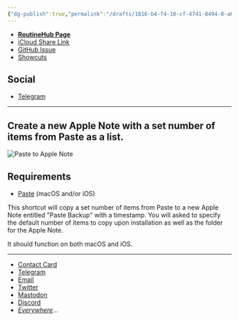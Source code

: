 ```yaml
---
{"dg-publish":true,"permalink":"/drafts/1816-b4-f4-10-cf-4741-8494-0-a6-e818-a865-e/","dgHomeLink":true,"dgPassFrontmatter":false}
---
```



- [**RoutineHub Page**](https://routinehub.co/shortcut/11079)
- [iCloud Share Link](https://www.icloud.com/shortcuts/0e3e7206924f46b1b09d7bc3e0fcb45f)
- [GitHub Issue](https://github.com/extratone/i/issues/144)
- [Showcuts](https://showcuts.app/share/view/0e3e7206924f46b1b09d7bc3e0fcb45f)

## Social
- [Telegram](https://t.me/extratone/10190)
---

## Create a new Apple Note with a set number of items from Paste as a list.

![Paste to Apple Note](https://user-images.githubusercontent.com/43663476/153743276-3fced068-be19-4ea7-96bf-f9bd09e57ca0.png)

## Requirements
- [Paste](https://apps.apple.com/us/app/paste-clipboard-manager/id967805235) (macOS and/or iOS)

This shortcut will copy a set number of items from Paste to a new Apple Note entitled "Paste Backup" with a  timestamp. You will asked to specify the default number of items to copy upon installation as well as the folder for the Apple Note.

It should function on both macOS and iOS.

---

* [Contact Card](https://davidblue.wtf/db.vcf)
* [Telegram](https://t.me/extratone)
* [Email](mailto:davidblue@extratone.com) 
* [Twitter](https://twitter.com/NeoYokel)
* [Mastodon](https://mastodon.social/@DavidBlue)
* [Discord](https://discord.gg/0b9KQUKP858b0iZF)
* [*Everywhere*](https://raindrop.io/davidblue/social-directory-21059174)...